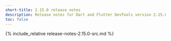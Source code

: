 ```yaml
---
short-title: 2.15.0 release notes
description: Release notes for Dart and Flutter DevTools version 2.15.0.
toc: false
---
```


{% include_relative release-notes-2.15.0-src.md %}
